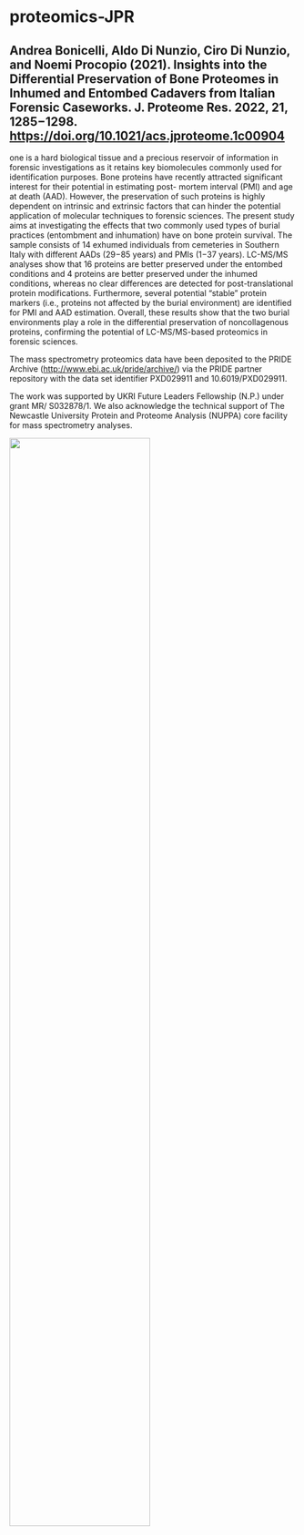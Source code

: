 # proteomics-JPR

## Andrea Bonicelli, Aldo Di Nunzio, Ciro Di Nunzio, and Noemi Procopio (2021). Insights into the Differential Preservation of Bone Proteomes in Inhumed and Entombed Cadavers from Italian Forensic Caseworks. J. Proteome Res. 2022, 21, 1285−1298. https://doi.org/10.1021/acs.jproteome.1c00904

one is a hard biological tissue and a precious reservoir of information in forensic investigations as it retains key biomolecules commonly used for identification purposes. Bone proteins have recently
attracted significant interest for their potential in estimating post- mortem interval (PMI) and age at death (AAD). However, the preservation of such proteins is highly dependent on intrinsic and extrinsic factors that can hinder the potential application of molecular techniques to forensic sciences. The present study aims at investigating the effects that two commonly used types of burial practices (entombment and inhumation) have on bone protein survival. The sample consists of 14 exhumed individuals from cemeteries in Southern Italy with different AADs (29−85 years) and PMIs (1−37 years). LC-MS/MS analyses show that 16 proteins are better preserved under the entombed conditions and 4 proteins are better preserved under the inhumed conditions, whereas no clear differences are detected for post-translational protein modifications. Furthermore, several potential “stable” protein markers (i.e., proteins not affected by the burial environment) are identified for PMI and AAD estimation. Overall, these results show that the two burial environments play a role in the differential preservation of noncollagenous proteins, confirming the potential of LC-MS/MS-based proteomics in forensic sciences.

The mass spectrometry proteomics data have been deposited to the PRIDE Archive (http://www.ebi.ac.uk/pride/archive/) via the PRIDE partner repository with the data set identifier PXD029911 and 10.6019/PXD029911.

The work was supported by UKRI Future Leaders Fellowship (N.P.) under grant MR/ S032878/1. We also acknowledge the technical support of The Newcastle University Protein and Proteome Analysis (NUPPA) core facility for mass spectrometry analyses.

<img src="https://github.com/user-attachments/assets/3fef5ae5-7aba-4e0f-816e-e827df8f0e7a" width=70% height=70%>
